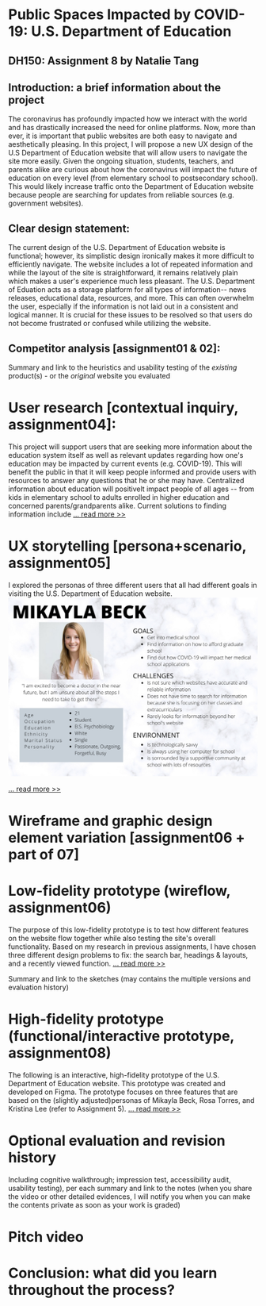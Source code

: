 # Public Spaces Impacted by COVID-19: U.S. Department of Education 
## DH150: Assignment 8 by Natalie Tang

## Introduction: a brief information about the project
The coronavirus has profoundly impacted how we interact with the world and has drastically increased the need for online platforms. Now, more than ever, it is important that public websites are both easy to navigate and aesthetically pleasing. In this project, I will propose a new UX design of the U.S Department of Education website that will allow users to navigate the site more easily. Given the ongoing situation, students, teachers, and parents alike are curious about how the coronavirus will impact the future of education on every level (from elementary school to postsecondary school). This would likely increase traffic onto the Department of Education website because people are searching for updates from reliable sources (e.g. government websites). 


## Clear design statement: 
The current design of the U.S. Department of Education website is functional; however, its simplistic design ironically makes it more difficult to efficiently navigate. The website includes a lot of repeated information and while the layout of the site is straightforward, it remains relatively plain which makes a user's experience much less pleasant. The U.S. Department of Eduation acts as a storage platform for all types of information-- news releases, educational data, resources, and more. This can often overwhelm the user, especially if the information is not laid out in a consistent and logical manner. It is crucial for these issues to be resolved so that users do not become frustrated or confused while utilizing the website.  

## Competitor analysis [assignment01 & 02]:
Summary and link to the heuristics and usability testing of the *existing* product(s) - or the *original* website you evaluated

# User research [contextual inquiry, assignment04]:
This project will support users that are seeking more information about the education system itself as well as relevant updates regarding how one's education may be impacted by current events (e.g. COVID-19). This will benefit the public in that it will keep people informed and provide users with resources to answer any questions that he or she may have. Centralized information about education will positivelt impact people of all ages -- from kids in elementary school to adults enrolled in higher education and concerned parents/grandparents alike. Current solutions to finding information include [... read more >>](https://github.com/nataliejtang/DH150-Natalie-Tang/blob/master/Assignment-4.md)

# UX storytelling [persona+scenario, assignment05]
I explored the personas of three different users that all had different goals in visiting the U.S. Department of Education website.
 ![Mikayla](p2.png)
 
 [... read more >>](https://github.com/nataliejtang/DH150-Natalie-Tang/blob/master/Assignment-5.md)
 

# Wireframe and graphic design element variation [assignment06 + part of 07]

# Low-fidelity prototype (wireflow, assignment06)
The purpose of this low-fidelity prototype is to test how different features on the website flow together while also testing the site's overall functionality. Based on my research in previous assignments, I have chosen three different design problems to fix: the search bar, headings & layouts, and a recently viewed function. [... read more >>](https://github.com/nataliejtang/DH150-Natalie-Tang/blob/master/Assignment-6.md) 

Summary and link to the sketches (may contains the multiple versions and evaluation history)

# High-fidelity prototype (functional/interactive prototype, assignment08)
The following is an interactive, high-fidelity prototype of the U.S. Department of Education website. This prototype was created and developed on Figma. The prototype focuses on three features that are based on the (slightly adjusted)personas of Mikayla Beck, Rosa Torres, and Kristina Lee (refer to Assignment 5). [... read more >>](https://github.com/nataliejtang/DH150-Natalie-Tang/blob/master/Assignment-7.md) 

# Optional evaluation and revision history 

Including cognitive walkthrough; impression test, accessibility audit, usability testing), per each summary and link to the notes (when you share the video or other detailed evidences, I will notify you when you can make the contents private as soon as your work is graded)

# Pitch video 

# Conclusion: what did you learn throughout the process?
